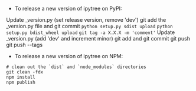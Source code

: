 - To release a new version of ipytree on PyPI:

Update _version.py (set release version, remove 'dev')
git add the _version.py file and git commit
`python setup.py sdist upload`
`python setup.py bdist_wheel upload`
`git tag -a X.X.X -m 'comment'`
Update _version.py (add 'dev' and increment minor)
git add and git commit
git push
git push --tags

- To release a new version of ipytree on NPM:

```
# clean out the `dist` and `node_modules` directories
git clean -fdx
npm install
npm publish
```